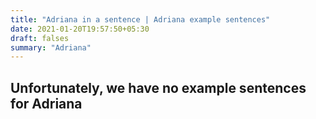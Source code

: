 ```yaml
---
title: "Adriana in a sentence | Adriana example sentences"
date: 2021-01-20T19:57:50+05:30
draft: falses
summary: "Adriana"
---
```

## Unfortunately, we have no example sentences for Adriana                 
